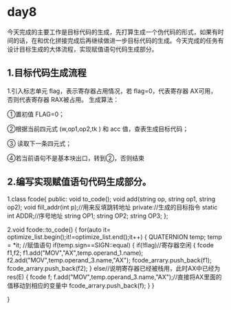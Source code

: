 # day8

  今天完成的主要工作是目标代码的生成，先打算生成一个伪代码的形式，如果有时间的话，在和优化拼接完成后再继续做进一步目标代码的生成。今天完成的任务有设计目标生成的大体流程，实现赋值语句代码生成部分。

## 1.目标代码生成流程

  1.引入标志单元 flag，表示寄存器占用情况，若 flag=0，代表寄存器 AX可用， 否则代表寄存器 RAX被占用。 生成算法： 

①置初值 FLAG=0； 

②根据当前四元式 (w,op1,op2,tk ) 和 acc 值，查表生成目标代码；

③ 读取下一条四元式；

 ④若当前语句不是基本块出口，转到②，否则结束

## 2.编写实现赋值语句代码生成部分。

1.class fcode{
 	public:
 		void to_code();
 		void add(string op, string op1, string op2);
 		void fill_addr(int p);//用来反填跳转地址 
 	private://生成的目标指令 
 		static int ADDR;//序号地址 
        string OP1;
        string OP2;
        string OP3;
 }; 

2.void  fcode::to_code()
 {
 	for(auto it= optimize_list.begin();it!=optimize_list.end();it++)
 	{
 		QUATERNION temp;
 	    temp = *it;
 	    //赋值语句
 	    if(temp.sign==SIGN::equal) 
 	    {
 	    	if(!flag)//寄存器空闲 
 	    	{
 	    		fcode f1,f2;
				f1.add("MOV","AX",temp.operand_1.name);
				f2.add("MOV",temp.operand_3.name,"AX");
				fcode_arrary.push_back(f1);
				fcode_arrary.push_back(f2);
			 }
			 else//说明寄存器已经被栈用，此时AX中已经为res(E) 
			 {
			 	fcode f;
			 	f.add("MOV",temp.operand_3.name,"AX");//直接将AX里面的值移动到相应的变量中 
			 	fcode_arrary.push_back(f);
			 }
		 }

}
